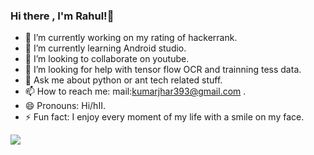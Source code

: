 
### Hi there , I'm Rahul!👋



- 🔭 I’m currently working on my rating of hackerrank.
- 🌱 I’m currently learning Android studio.
- 👯 I’m looking to collaborate on youtube.
- 🤔 I’m looking for help with tensor flow OCR and trainning tess data.
- 💬 Ask me about python or ant tech related stuff.
- 📫 How to reach me: mail:kumarjhar393@gmail.com .
- 😄 Pronouns: Hi/hII.
- ⚡ Fun fact: I enjoy every moment of my life with a smile on my face.


<img src="https://github-readme-stats.vercel.app/api/top-langs/?username=kumarjhar"></img>


